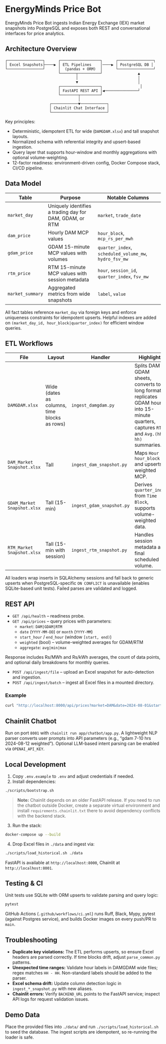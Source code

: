 # EnergyMinds Price Bot

EnergyMinds Price Bot ingests Indian Energy Exchange (IEX) market snapshots into PostgreSQL and exposes both REST and conversational interfaces for price analytics.

## Architecture Overview

```
┌────────────────┐      ┌──────────────────┐      ┌────────────────┐
│ Excel Snapshots├────▶ │ ETL Pipelines    │────▶ │ PostgreSQL DB │
└────────────────┘      │  (pandas + ORM)  │      └────────────────┘
                        └───────┬──────────┘                ▲
                                │                           │
                                ▼                           │
                        ┌──────────────────┐                 │
                        │ FastAPI REST API │◀───────────────┘
                        └────────┬─────────┘
                                 │
                    ┌────────────▼────────────┐
                    │ Chainlit Chat Interface │
                    └─────────────────────────┘
```

Key principles:

* Deterministic, idempotent ETL for wide (`DAMGDAM.xlsx`) and tall snapshot layouts.
* Normalized schema with referential integrity and upsert-based ingestion.
* Query layer that supports hour-window and monthly aggregations with optional volume-weighting.
* 12-factor readiness: environment-driven config, Docker Compose stack, CI/CD pipeline.

## Data Model

| Table | Purpose | Notable Columns |
|-------|---------|-----------------|
| `market_day` | Uniquely identifies a trading day for DAM, GDAM, or RTM | `market`, `trade_date` |
| `dam_price` | Hourly DAM MCP values | `hour_block`, `mcp_rs_per_mwh` |
| `gdam_price` | GDAM 15-minute MCP values with volumes | `quarter_index`, `scheduled_volume_mw`, `hydro_fsv_mw` |
| `rtm_price` | RTM 15-minute MCP values with session metadata | `hour`, `session_id`, `quarter_index`, `fsv_mw` |
| `market_summary` | Aggregated metrics from wide snapshots | `label`, `value` |

All fact tables reference `market_day` via foreign keys and enforce uniqueness constraints for idempotent upserts. Helpful indexes are added on `(market_day_id, hour_block|quarter_index)` for efficient window queries.

## ETL Workflows

| File | Layout | Handler | Highlights |
|------|--------|---------|------------|
| `DAMGDAM.xlsx` | Wide (dates as columns, time blocks as rows) | `ingest_damgdam.py` | Splits DAM & GDAM sheets, converts to long format, replicates GDAM hours into 15-minute quarters, captures `RTC` and `Avg.(hh-hh)` summaries. |
| `DAM_Market Snapshot.xlsx` | Tall | `ingest_dam_snapshot.py` | Maps `Hour` → `hour_block` and upserts weighted MCP. |
| `GDAM_Market Snapshot.xlsx` | Tall (15-min) | `ingest_gdam_snapshot.py` | Derives `quarter_index` from `Time Block`, supports volume-weighted data. |
| `RTM_Market Snapshot.xlsx` | Tall (15-min with session) | `ingest_rtm_snapshot.py` | Handles session metadata and final scheduled volume. |

All loaders wrap inserts in SQLAlchemy sessions and fall back to generic upserts when PostgreSQL-specific `ON CONFLICT` is unavailable (enables SQLite-based unit tests). Failed parses are validated and logged.

## REST API

* `GET /api/health` – readiness probe.
* `GET /api/prices` – query prices with parameters:
  * `market`: `DAM|GDAM|RTM`
  * `date` (`YYYY-MM-DD`) or `month` (`YYYY-MM`)
  * `start_hour` / `end_hour` (window `[start, end)`)
  * `weighted` (bool) – volume-weighted averages for GDAM/RTM
  * `aggregate`: `avg|min|max`

Response includes Rs/MWh and Rs/kWh averages, the count of data points, and optional daily breakdowns for monthly queries.

* `POST /api/ingest/file` – upload an Excel snapshot for auto-detection and ingestion.
* `POST /api/ingest/batch` – ingest all Excel files in a mounted directory.

### Example

```bash
curl "http://localhost:8000/api/prices?market=DAM&date=2024-08-01&start_hour=0&end_hour=8"
```

## Chainlit Chatbot

Run on port `8001` with `chainlit run app/chatbot/app.py`. A lightweight NLP parser converts user prompts into API parameters (e.g., “gdam 7-10 hrs 2024-08-12 weighted”). Optional LLM-based intent parsing can be enabled via `OPENAI_API_KEY`.

## Local Development

1. Copy `.env.example` to `.env` and adjust credentials if needed.
2. Install dependencies:

```bash
./scripts/bootstrap.sh
```

> **Note:** Chainlit depends on an older FastAPI release. If you need to run the chatbot outside Docker, create a separate
> virtual environment and install `requirements.chainlit.txt` there to avoid dependency conflicts with the backend stack.


3. Run the stack:

```bash
docker-compose up --build
```

4. Drop Excel files in `./data` and ingest via:

```bash
./scripts/load_historical.sh ./data
```

FastAPI is available at `http://localhost:8000`, Chainlit at `http://localhost:8001`.

## Testing & CI

Unit tests use SQLite with ORM upserts to validate parsing and query logic:

```bash
pytest
```

GitHub Actions (`.github/workflows/ci.yml`) runs Ruff, Black, Mypy, pytest (against Postgres service), and builds Docker images on every push/PR to `main`.

## Troubleshooting

* **Duplicate key violations:** The ETL performs upserts, so ensure Excel headers are parsed correctly. If time blocks drift, adjust `parse_common.py` patterns.
* **Unexpected time ranges:** Validate hour labels in DAMGDAM wide files; regex matches `HH - HH`. Non-standard labels should be added to the parser.
* **Excel schema drift:** Update column detection logic in `ingest_*_snapshot.py` with new aliases.
* **Chainlit errors:** Verify `BACKEND_URL` points to the FastAPI service; inspect API logs for request validation issues.

## Demo Data

Place the provided files into `./data/` and run `./scripts/load_historical.sh` to seed the database. The ingest scripts are idempotent, so re-running the loader is safe.
